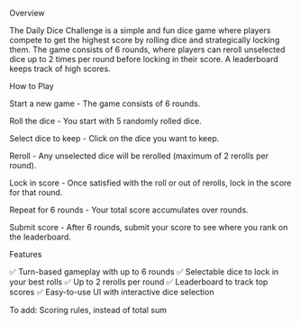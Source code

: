 Overview

The Daily Dice Challenge is a simple and fun dice game where players compete to get the highest score by rolling dice and strategically locking them. The game consists of 6 rounds, where players can reroll unselected dice up to 2 times per round before locking in their score. A leaderboard keeps track of high scores.

How to Play

Start a new game - The game consists of 6 rounds.

Roll the dice - You start with 5 randomly rolled dice.

Select dice to keep - Click on the dice you want to keep.

Reroll - Any unselected dice will be rerolled (maximum of 2 rerolls per round).

Lock in score - Once satisfied with the roll or out of rerolls, lock in the score for that round.

Repeat for 6 rounds - Your total score accumulates over rounds.

Submit score - After 6 rounds, submit your score to see where you rank on the leaderboard.

Features

✅ Turn-based gameplay with up to 6 rounds
✅ Selectable dice to lock in your best rolls
✅ Up to 2 rerolls per round
✅ Leaderboard to track top scores
✅ Easy-to-use UI with interactive dice selection

To add:
Scoring rules, instead of total sum
